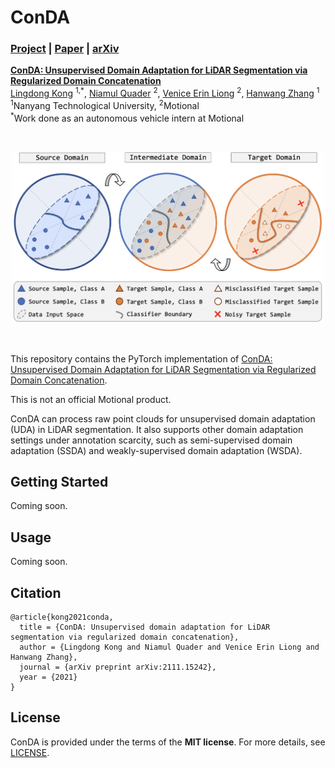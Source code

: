 # ConDA

### [Project]() | [Paper]() | [arXiv](https://arxiv.org/abs/2111.15242)

**[ConDA: Unsupervised Domain Adaptation for LiDAR Segmentation via Regularized Domain Concatenation](https://arxiv.org/abs/2111.15242)**
<br>
[Lingdong Kong](https://scholar.google.com/citations?user=-j1j7TkAAAAJ) <sup>1,\*</sup>,
[Niamul Quader](https://scholar.google.com/citations?user=x-HGzWwAAAAJ) <sup>2</sup>,
[Venice Erin Liong](https://scholar.google.com/citations?user=q3AmlWMAAAAJ) <sup>2</sup>,
[Hanwang Zhang](https://scholar.google.com/citations?user=YG0DFyYAAAAJ) <sup>1</sup>
<br>
<sup>1</sup>Nanyang Technological University, <sup>2</sup>Motional
<br>
<sup>\*</sup>Work done as an autonomous vehicle intern at Motional

<br>
<p align="middle">
  <img src="figs/conda.png" width="500" />
</p>
<br>

This repository contains the PyTorch implementation of [ConDA: Unsupervised Domain Adaptation for LiDAR Segmentation via Regularized Domain Concatenation](https://arxiv.org/abs/2111.15242).

This is not an official Motional product.

ConDA can process raw point clouds for unsupervised domain adaptation (UDA) in LiDAR segmentation. It also supports other domain adaptation settings under annotation scarcity, such as semi-supervised domain adaptation (SSDA) and weakly-supervised domain adaptation (WSDA).


## Getting Started
Coming soon.

## Usage
Coming soon.

## Citation
```
@article{kong2021conda,
  title = {ConDA: Unsupervised domain adaptation for LiDAR segmentation via regularized domain concatenation},
  author = {Lingdong Kong and Niamul Quader and Venice Erin Liong and Hanwang Zhang},
  journal = {arXiv preprint arXiv:2111.15242},
  year = {2021}
}
```

## License
ConDA is provided under the terms of the **MIT license**. For more details, see [LICENSE](https://github.com/ldkong1205/ConDA/blob/main/LICENSE).

